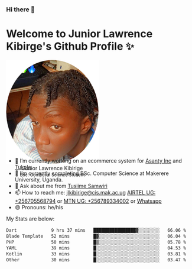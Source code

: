 ### Hi there 👋 
# Welcome to Junior Lawrence Kibirge's Github Profile ✨
 
<p align="center" style="border-radius:50%;width:250px;height:250px;">
  <img src="https://github.com/juniorkibirige/juniorkibirige/blob/main/cropped-twitter-pp.png" 
       alt="Profile picture from Twitter" /></br>
  <span align="center">Junior Lawrence Kibirige</span><br/>
  <small align="center" font-size="15">Bsc. Computer Science Student</small>
</p>

- 🔭 I’m currently working on an ecommerce system for [Asanty Inc](https://asanty.africa) and [Tukole](https://app.tukole.ug).
- 🌱 I’m currently completing BSc. Computer Science at Makerere University, Uganda.
- 💬 Ask about me from [Tusiime Samwiri](mailto:stusiime@asanty.africa)
- 📫 How to reach me: [jlkibirige@cis.mak.ac.ug](mailto:juniorkibirige@students.mak.ac.ug) [AIRTEL UG: +256705568794](tel:+256705568794) or [MTN UG: +256789334002](tel:+256789334002) or [Whatsapp](tel:+17602847072)
- 😄 Pronouns: he/his

My Stats are below:

<!--START_SECTION:waka-->

```text
Dart             9 hrs 37 mins   ████████████████▓░░░░░░░░   66.06 %
Blade Template   52 mins         █▓░░░░░░░░░░░░░░░░░░░░░░░   06.04 %
PHP              50 mins         █▒░░░░░░░░░░░░░░░░░░░░░░░   05.78 %
YAML             39 mins         █░░░░░░░░░░░░░░░░░░░░░░░░   04.53 %
Kotlin           33 mins         █░░░░░░░░░░░░░░░░░░░░░░░░   03.81 %
Other            30 mins         █░░░░░░░░░░░░░░░░░░░░░░░░   03.47 %
```

<!--END_SECTION:waka-->
